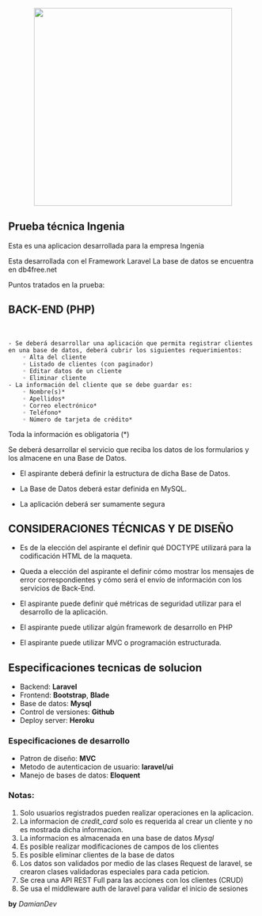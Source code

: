<p align="center"><img src="https://smhttp-ssl-62978.nexcesscdn.net/wp-content/uploads/2017/12/ingenia-logo.jpg" width="400"></p>

## Prueba técnica Ingenia

Esta es una aplicacion desarrollada para la empresa Ingenia

Esta desarrollada con el Framework Laravel
La base de datos se encuentra en db4free.net

Puntos tratados en la prueba:


## BACK-END (PHP)
 

    - Se deberá desarrollar una aplicación que permita registrar clientes en una base de datos, deberá cubrir los siguientes requerimientos:
        ◦ Alta del cliente
        ◦ Listado de clientes (con paginador)
        ◦ Editar datos de un cliente
        ◦ Eliminar cliente
    - La información del cliente que se debe guardar es:
        ◦ Nombre(s)*
        ◦ Apellidos*
        ◦ Correo electrónico*
        ◦ Teléfono*
        ◦ Número de tarjeta de crédito*

Toda la información es obligatoria (*)


Se deberá desarrollar el servicio que reciba los datos de los formularios y los almacene en una Base de Datos.

* El aspirante deberá definir la estructura de dicha Base de Datos.

* La Base de Datos deberá estar definida en MySQL.

* La aplicación deberá ser sumamente segura


## CONSIDERACIONES TÉCNICAS Y DE DISEÑO

* Es de la elección del aspirante el definir qué DOCTYPE utilizará para
la codificación HTML de la maqueta.

* Queda a elección del aspirante el definir cómo mostrar los mensajes de error correspondientes y cómo será el envío de información con los servicios de Back-End.

* El aspirante puede definir qué métricas de seguridad utilizar para el desarrollo de la aplicación.

* El aspirante puede utilizar algún framework de desarrollo en PHP

* El aspirante puede utilizar MVC o programación estructurada.

## Especificaciones tecnicas de solucion

- Backend: __Laravel__
- Frontend: __Bootstrap__,  __Blade__
- Base de datos: __Mysql__
- Control de versiones: __Github__
- Deploy server: __Heroku__

### Especificaciones de desarrollo

- Patron de diseño: __MVC__
- Metodo de autenticacion de usuario: __laravel/ui__
- Manejo de bases de datos: __Eloquent__

### Notas:
1.  Solo usuarios registrados pueden realizar operaciones en la aplicacion.
2.  La informacion de *credit_card* solo es requerida al crear un cliente y no es mostrada dicha informacion.
3.  La informacion es almacenada en una base de datos *Mysql*
4.  Es posible realizar modificaciones de campos de los clientes
5.  Es posible eliminar clientes de la base de datos
6.  Los datos son validados por medio de las clases Request de laravel, se crearon clases validadoras especiales para cada peticion.
7.  Se crea una API REST Full para las acciones con los clientes (CRUD)
8.  Se usa el middleware auth de laravel para validar el inicio de sesiones

__by__ *DamianDev*

